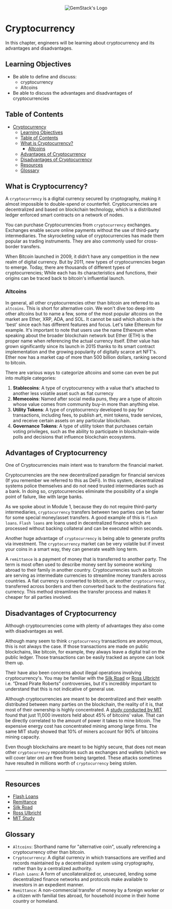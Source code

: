 <p align="center">
  <img
  src="https://camo.githubusercontent.com/e4ac909b3da508a9e5f8f5276359dd0d8a484a30dc58daf2b29755d87aa09b57/68747470733a2f2f67656d737461636b2e696f2f7374617469632f31626135356364376237663639393165633965646262386331343332323533342f30656261302f6c6f676f5f7072696d6172795f737461636b65642e61766966"
  alt="GemStack's Logo"
  />
</p>

# Cryptocurrency

In this chapter, engineers will be learning about cryptocurrency and its advantages and disadvantages.

## Learning Objectives

* Be able to define and discuss:
    * cryptocurrency
    * Altcoins
* Be able to discuss the advantages and disadvantages of cryptocurrencies

## Table of Contents

- [Cryptocurrency](#cryptocurrency)
  - [Learning Objectives](#learning-objectives)
  - [Table of Contents](#table-of-contents)
  - [What is Cryptocurrency?](#what-is-cryptocurrency)
    - [Altcoins](#altcoins)
  - [Advantages of Cryptocurrency](#advantages-of-cryptocurrency)
  - [Disadvantages of Cryptocurrency](#disadvantages-of-cryptocurrency)
  - [Resources](#resources)
  - [Glossary](#glossary)

## What is Cryptocurrency?

A `cryptocurrency` is a digital currency secured by cryptography, making it almost impossible to double-spend or counterfeit. Cryptocurrencies are decentralized and based on blockchain technology, which is a distributed ledger enforced smart contracts on a network of nodes.

You can purchase Cryptocurrencies from `cryptocurrency` exchanges. Exchanges enable secure online payments without the use of third-party intermediaries. The skyrocketing value of cryptocurrencies has made them popular as trading instruments. They are also commonly used for cross-border transfers.

When Bitcoin launched in 2009, it didn’t have any competition in the new realm of digital currency. But by 2011, new types of cryptocurrencies began to emerge. Today, there are thousands of different types of cryptocurrencies; While each has its characteristics and functions, their origins can be traced back to bitcoin's influential launch.

### Altcoins

In general, all other cryptocurrencies other than bitcoin are referred to as `altcoins`. This is short for alternative coin. We won't dive too deep into other altcoins but to name a few, some of the most popular altcoins on the market are Ether, XRP, ADA, and SOL. It cannot be said which altcoin is the 'best' since each has different features and focus. Let's take Ethereum for example. It's important to note that users use the name Ethereum when speaking about the broader blockchain network but Ether (ETH) is the proper name when referencing the actual currency itself. Ether value has grown significantly since its launch in 2015 thanks to its smart contract implementation and the growing popularity of digitally scarce art  NFT's. Ether now has a market cap of more than 500 billion dollars, ranking second to bitcoin.

There are various ways to categorize altcoins and some can even be put into multiple categories:

1. **Stablecoins**: A type of cryptocurrency with a value that's attached to another less volatile asset such as fiat currency
2. **Memecoins**: Named after social media puns, they are a type of altcoin whose value comes from community buy-in more than anything else.
3. **Utility Tokens**: A type of cryptocurrency developed to pay for transactions, including fees, to publish art, mint tokens, trade services, and receive certain assets on any particular blockchain.
4. **Governance Tokens**: A type of utility token that purchases certain voting privileges, such as the ability to participate in blockchain-wide polls and decisions that influence blockchain ecosystems.

## Advantages of Cryptocurrency

One of Cryptocurrencies main intent was to transform the financial market.

Cryptocurrencies are the new decentralized paradigm for financial services (If you remember we referred to this as DeFi). In this system, decentralized systems police themselves and do not need trusted intermediaries such as a bank. In doing so, cryptocurrencies eliminate the possibility of a single point of failure, like with large banks.

As we spoke about in Module 1, because they do not require third-party intermediaries, `cryptocurrency` transfers between two parties can be faster for some special money/asset transfers. A good example of this is `flash loans`. `Flash loans` are loans used in decentralized finance which are processed without backing collateral and can be executed within seconds.

Another huge advantage of `cryptocurrency` is being able to generate profits via investment. The `cryptocurrency` market can be very volatile but if invest your coins in a smart way, they can generate wealth long term.

A `remittance` is a payment of money that is transferred to another party. The term is most often used to describe money sent by someone working abroad to their family in another country. Cryptocurrencies such as bitcoin are serving as intermediate currencies to streamline money transfers across countries. A fiat currency is converted to bitcoin, or another `cryptocurrency`, transferred across borders and then converted back to the destinations fiat currency. This method streamlines the transfer process and makes It cheaper for all parties involved.

## Disadvantages of Cryptocurrency

Although cryptocurrencies come with plenty of advantages they also come with disadvantages as well.

Although many seem to think `cryptocurrency` transactions are anonymous, this is not always the case. If those transactions are made on public blockchains, like bitcoin, for example, they always leave a digital trail on the public ledger. Those transactions can be easily tracked as anyone can look them up.

Their have also been concerns about illegal operations involving cryptocurrency's. You may be familiar with the [Silk Road](https://www.investopedia.com/terms/s/silk-road.asp) or [Ross Ulbricht](https://www.investopedia.com/tech/ross-ulbricht-dark-net-pirate/) i.e. “Dread Pirate Roberts” controversies, but it's incredibly important to understand that this is not indicative of general use.

Although cryptocurrencies are meant to be decentralized and their wealth distributed between many parties on the blockchain, the reality of it is, that most of their ownership is highly concentrated. A [study conducted by MIT](https://www.nber.org/system/files/working_papers/w29396/w29396.pdf) found that just 11,000 investors held about 45% of bitcoins’ value. That can be directly correlated to the amount of power it takes to mine bitcoin. The expensive energy cost has concentrated mining among large firms. The same MIT study showed that 10% of miners account for 90% of bitcoins mining capacity.

Even though blockchains are meant to be highly secure, that does not mean other `cryptocurrency` repositories such as exchanges and wallets (which we will cover later on) are free from being targeted. These attacks sometimes have resulted in millions worth of `cryptocurrency` being stolen.

---

## Resources

* [Flash Loans](https://www.coindesk.com/learn/2021/02/17/what-is-a-flash-loan/)
* [Remittance](https://www.investopedia.com/terms/r/remittance.asp)
* [Silk Road](https://www.investopedia.com/terms/s/silk-road.asp)
* [Ross Ulbricht](https://www.investopedia.com/tech/ross-ulbricht-dark-net-pirate/)
* [MIT Study](https://www.nber.org/system/files/working_papers/w29396/w29396.pdf)

## Glossary

* `Altcoins`: Shorthand name for "alternative coin", usually referencing a cryptocurrency other than bitcoin.
* `Cryptocurrency`: A digital currency in which transactions are verified and records maintained by a decentralized system using cryptography, rather than by a centralized authority.
* `Flash Loans`: A form of uncollateralized or, unsecured, lending some decentralized finance networks and protocols make available to investors in an expedient manner.
* `Remittance`: A non-commercial transfer of money by a foreign worker or a citizen with familial ties abroad, for household income in their home country or homeland.